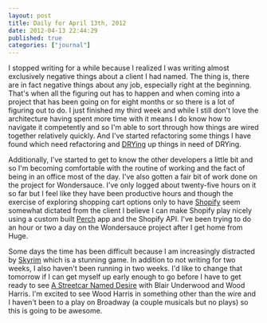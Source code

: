 ```yaml
---
layout: post
title: Daily for April 13th, 2012
date: 2012-04-13 22:44:29
published: true
categories: ["journal"]
---
```

 
I stopped writing for a while because I realized I was writing almost exclusively negative things about a client I had named. The thing is, there are in fact negative things about any job, especially right at the beginning. That's when all the figuring out has to happen and when coming into a project that has been going on for eight months or so there is a lot of figuring out to do. I just finished my third week and while I still don't love the architecture having spent more time with it means I do know how to navigate it competently and so I'm able to sort through how things are wired together relatively quickly. And I've started refactoring some things I have found which need refactoring and [DRYing](https://en.wikipedia.org/wiki/Don%27t_repeat_yourself) up things in need of DRYing.

Additionally, I've started to get to know the other developers a little bit and so I'm becoming comfortable with the routine of working and the fact of being in an office most of the day. I've also gotten a fair bit of work done on the project for Wondersauce. I've only logged about twenty-five hours on it so far but I feel like they have been productive hours and though the exercise of exploring shopping cart options only to have [Shopify](http://shopify.com) seem somewhat dictated from the client I believe I can make Shopify play nicely using a custom built [Perch](http://grabaperch.com) app and the Shopify API. I've been trying to do an hour or two a day on the Wondersauce project after I get home from Huge.

Some days the time has been difficult because I am increasingly distracted by [Skyrim](http://elderscrolls.wikia.com/wiki/Skyrim) which is a stunning game. In addition to not writing for two weeks, I also haven't been running in two weeks. I'd like to change that tomorrow if I can get myself up early enough to go before I have to get ready to see [A Streetcar Named Desire](http://www.streetcaronbroadway.com/) with Blair Underwood and Wood Harris. I'm excited to see Wood Harris in something other than the wire and I haven't been to a play on Broadway (a couple musicals but no plays) so this is going to be awesome.